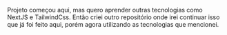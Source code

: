 Projeto começou aqui, mas quero aprender outras tecnologias como NextJS e TailwindCss. Então criei outro repositório onde irei continuar isso que já foi feito aqui, porém agora utilizando as tecnologias que mencionei.
